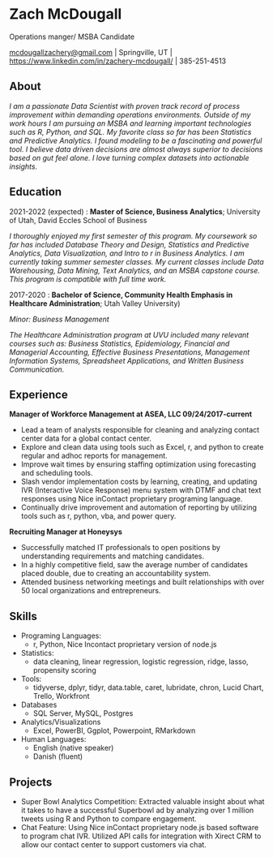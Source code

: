Zach McDougall
============
Operations manger/ MSBA Candidate

mcdougallzachery@gmail.com | Springville, UT | https://www.linkedin.com/in/zachery-mcdougall/ | 385-251-4513

About
---------
*I am a passionate Data Scientist with proven track record of process improvement within demanding operations environments. Outside of my work hours I am pursuing an MSBA and learning important technologies such as R, Python, and SQL. My favorite class so far has been Statistics and Predictive Analytics. I found modeling to be a fascinating and powerful tool. I believe data driven decisions are almost always superior to decisions based on gut feel alone. I love turning complex datasets into actionable insights.*

Education
---------

2021-2022 (expected)
:   **Master of Science, Business Analytics**; University of Utah, David Eccles School of Business

*I thoroughly enjoyed my first semester of this program. My coursework so far has included Database Theory and Design, Statistics and Predictive Analytics, Data Visualization, and Intro to r in Business Analytics. I am currently taking summer semester classes. My current classes include Data Warehousing, Data Mining, Text Analytics, and an MSBA capstone course. This program is compatible with full time work.*

2017-2020
:   **Bachelor of Science, Community Health Emphasis in Healthcare Administration**; Utah Valley University)
 
*Minor: Business Management*

*The Healthcare Administration program at UVU included many relevant courses such as:
Business Statistics, Epidemiology, Financial and Managerial Accounting, Effective Business Presentations, Management Information Systems, Spreadsheet Applications, and Written Business Communication.*

Experience
----------

**Manager of Workforce Management at ASEA, LLC                          09/24/2017-current**

* Lead a team of analysts responsible for cleaning and analyzing contact center data for a global contact center.
* Explore and clean data using tools such as Excel, r, and python to create regular and adhoc reports for management.
* Improve wait times by ensuring staffing optimization using forecasting and scheduling tools.
* Slash vendor implementation costs by learning, creating, and updating IVR (Interactive Voice Response) menu system with DTMF and chat text responses using Nice inContact proprietary programing language.
* Continually drive improvement and automation of reporting by utilizing tools such as r, python, vba, and power query.

**Recruiting Manager at Honeysys**

* Successfully matched IT professionals to open positions by understanding requirements and matching candidates.
* In a highly competitive field, saw the average number of candidates placed double, due to creating an accountability system.
* Attended business networking meetings and built relationships with over 50 local organizations and entrepreneurs.

Skills
----------------------------------------
* Programing Languages:
     * r, Python, Nice Incontact proprietary version of node.js
* Statistics:
     * data cleaning, linear regression, logistic regression, ridge, lasso, propensity scoring
* Tools:
     * tidyverse, dplyr, tidyr, data.table, caret, lubridate, chron, Lucid Chart, Trello, Workfront
* Databases
     * SQL Server, MySQL, Postgres
* Analytics/Visualizations
    * Excel, PowerBI, Ggplot, Powerpoint, RMarkdown
* Human Languages:
     * English (native speaker)
     * Danish (fluent)

Projects
----------------------------------------
* Super Bowl Analytics Competition: Extracted valuable insight about what it takes to have a successful Superbowl ad by analyzing over 1 million tweets using R and Python to compare engagement.
* Chat Feature: Using Nice inContact proprietary node.js based software to program chat IVR. Utilized API calls for integration with Xirect CRM to allow our contact center to support customers via chat.
